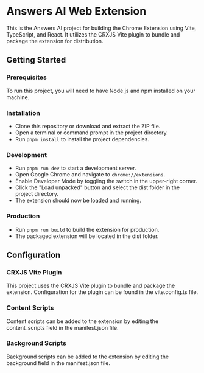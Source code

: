 # Answers AI Web Extension

This is the Answers AI project for building the Chrome Extension using Vite, TypeScript, and React. It utilizes the CRXJS Vite plugin to bundle and package the extension for distribution.

## Getting Started

### Prerequisites

To run this project, you will need to have Node.js and npm installed on your machine.

### Installation

- Clone this repository or download and extract the ZIP file.
- Open a terminal or command prompt in the project directory.
- Run `pnpm install` to install the project dependencies.

### Development

- Run `pnpm run dev` to start a development server.
- Open Google Chrome and navigate to `chrome://extensions`.
- Enable Developer Mode by toggling the switch in the upper-right corner.
- Click the "Load unpacked" button and select the dist folder in the project directory.
- The extension should now be loaded and running.

### Production

- Run `pnpm run build` to build the extension for production.
- The packaged extension will be located in the dist folder.

## Configuration

### CRXJS Vite Plugin

This project uses the CRXJS Vite plugin to bundle and package the extension. Configuration for the plugin can be found in the vite.config.ts file.

### Content Scripts

Content scripts can be added to the extension by editing the content_scripts field in the manifest.json file.

### Background Scripts

Background scripts can be added to the extension by editing the background field in the manifest.json file.
